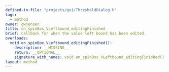 ```yaml
---
defined-in-file: "projects/gui/ThresholdDialog.h"
tags:
  - method
owner: gwjensen
title: on_spinBox_VLeftbound_editingFinished
brief: Callback for when the value left bound has been edited.
overloads:
  void on_spinBox_VLeftbound_editingFinished():
    description: __MISSING__
    return: __OPTIONAL__
    signature_with_names: void on_spinBox_VLeftbound_editingFinished()
layout: method
---
```

